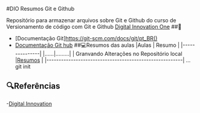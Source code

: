 
#DIO Resumos Git e Github

Repositório para armazenar arquivos sobre Git e Github do curso de Versionamento de código com Git e Github
[Digital Innovation One](https://www.dio.me)
##📝
- [Documentação Git]https://git-scm.com/docs/git/pt_BR()
- [Documentação  Git hub](https://docs.github.com/pt)
##💻Resumos das aulas 
|Aulas | Resumo |
|---------------|
|......|.........|
| Granvando Alterações no Repositório local |[Resumos]() |
|--------------------------------------------------------|
...
git init 

## 🔍Referências
 -[Digital Innovation]()
